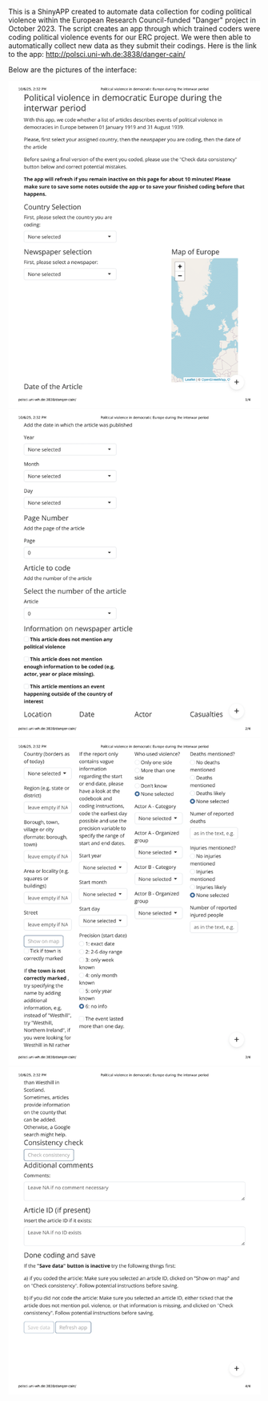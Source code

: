 This is a ShinyAPP created to automate data collection for coding political violence within the European Research Council-funded "Danger" project in October 2023.
The script creates an app through which trained coders were coding political violence events for our ERC project. We were then able to automatically collect new data as they submit their codings.
Here is the link to the app: http://polsci.uni-wh.de:3838/danger-cain/

Below are the pictures of the interface:

![Interface 1](figures/shiny_interface-1.png)
![Interface 2](figures/shiny_interface-2.png)
![Interface 3](figures/shiny_interface-3.png)
![Interface 4](figures/shiny_interface-4.png)
